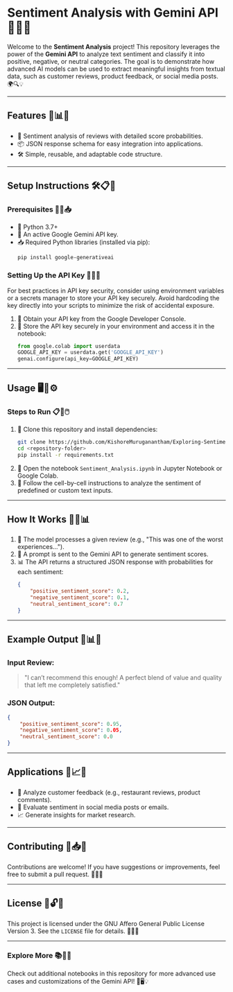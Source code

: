 # Sentiment Analysis with Gemini API 🎯✨🌟

Welcome to the **Sentiment Analysis** project! This repository leverages the power of the **Gemini API** to analyze text sentiment and classify it into positive, negative, or neutral categories. The goal is to demonstrate how advanced AI models can be used to extract meaningful insights from textual data, such as customer reviews, product feedback, or social media posts. 🌍🔍💡

---

## Features 🚀📊🔧

- 🌟 Sentiment analysis of reviews with detailed score probabilities.
- 📦 JSON response schema for easy integration into applications.
- 🛠️ Simple, reusable, and adaptable code structure.

---

## Setup Instructions 🛠️📋💾

### Prerequisites 🐍🔑📥

- 🐍 Python 3.7+
- 🔑 An active Google Gemini API key.
- 📥 Required Python libraries (installed via pip):
  ```bash
  pip install google-generativeai
  ```

### Setting Up the API Key 🔐💾📝

For best practices in API key security, consider using environment variables or a secrets manager to store your API key securely. Avoid hardcoding the key directly into your scripts to minimize the risk of accidental exposure.

1. 🔐 Obtain your API key from the Google Developer Console.
2. 💾 Store the API key securely in your environment and access it in the notebook:
   ```python
   from google.colab import userdata
   GOOGLE_API_KEY = userdata.get('GOOGLE_API_KEY')
   genai.configure(api_key=GOOGLE_API_KEY)
   ```

---

## Usage 🖥️📂⚙️

### Steps to Run 📋🚀🖱️

1. 📂 Clone this repository and install dependencies:
   ```bash
   git clone https://github.com/KishoreMuruganantham/Exploring-Sentiment-Analysis-with-the-Gemini-API.git
   cd <repository-folder>
   pip install -r requirements.txt
   ```
3. 📝 Open the notebook `Sentiment_Analysis.ipynb` in Jupyter Notebook or Google Colab.
4. 🚀 Follow the cell-by-cell instructions to analyze the sentiment of predefined or custom text inputs.

---

## How It Works 🧠📨📊

1. 🧠 The model processes a given review (e.g., "This was one of the worst experiences...").
2. 📨 A prompt is sent to the Gemini API to generate sentiment scores.
3. 📊 The API returns a structured JSON response with probabilities for each sentiment:
   ```json
   {
       "positive_sentiment_score": 0.2,
       "negative_sentiment_score": 0.1,
       "neutral_sentiment_score": 0.7
   }
   ```

---

## Example Output 🌟📊📝

### Input Review:
> "I can’t recommend this enough! A perfect blend of value and quality that left me completely satisfied."

### JSON Output:
```json
{
    "positive_sentiment_score": 0.95,
    "negative_sentiment_score": 0.05,
    "neutral_sentiment_score": 0.0
}
```

---

## Applications 📝📈💬

- 📝 Analyze customer feedback (e.g., restaurant reviews, product comments).
- 💬 Evaluate sentiment in social media posts or emails.
- 📈 Generate insights for market research.

---

## Contributing 🌟📥🔧

Contributions are welcome! If you have suggestions or improvements, feel free to submit a pull request. 🎉🤝📂

---

## License 📝🔓📜

This project is licensed under the GNU Affero General Public License Version 3. See the `LICENSE` file for details. 📄✨🔑

---

### Explore More 📚🔎✨

Check out additional notebooks in this repository for more advanced use cases and customizations of the Gemini API! 🌌🖥️💡

